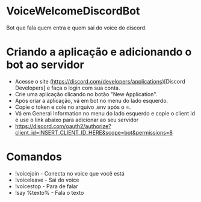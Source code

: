 # VoiceWelcomeDiscordBot
Bot que fala quem entra e quem sai do voice do discord.

# Criando a aplicação e adicionando o bot ao servidor
- Acesse o site (https://discord.com/developers/applications)[Discord Developers] e faça o login com sua conta.
- Crie uma aplicação clicando no botão "New Application".
- Após criar a aplicação, vá em bot no menu do lado esquerdo.
- Copie o token e cole no arquivo .env após o =.
- Vá em General Information no menu do lado esquerdo e copie o client id e use o link abaixo para adicionar ao seu servidor
- https://discord.com/oauth2/authorize?client_id=INSERT_CLIENT_ID_HERE&scope=bot&permissions=8

# Comandos
- !voicejoin - Conecta no voice que você está
- !voiceleave - Sai do voice
- !voicestop - Para de falar
- !say %texto% - Fala o texto


